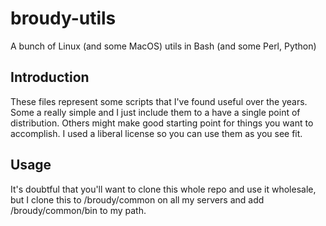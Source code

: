 # broudy-utils
A bunch of Linux (and some MacOS) utils in Bash (and some Perl, Python)

Introduction
------------

These files represent some scripts that I've found useful over the years. Some a really simple and I just include them to a have a single point of distribution. Others might make good starting point for things you want to accomplish. I used a liberal license so you can use them as you see fit.

Usage
-----

It's doubtful that you'll want to clone this whole repo and use it wholesale, but I clone this to /broudy/common on all my servers and add /broudy/common/bin to my path.
